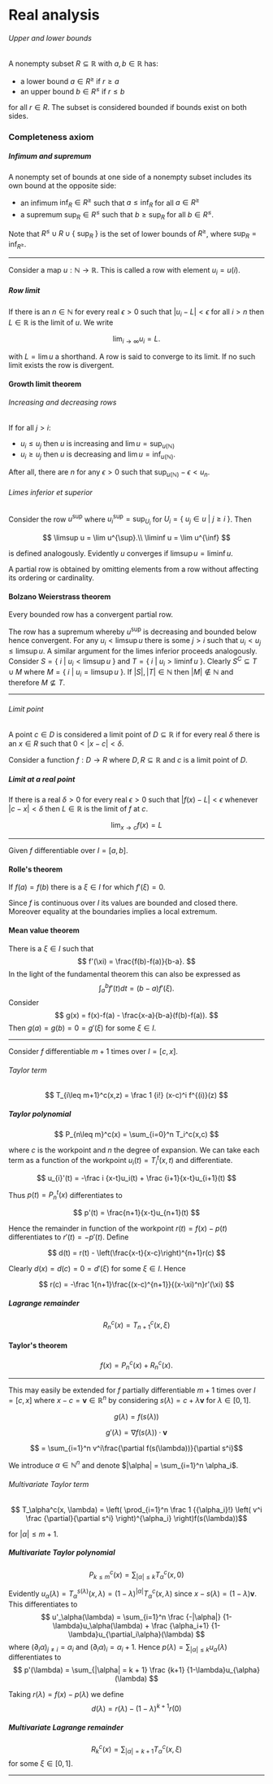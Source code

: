 # Real analysis

###### Upper and lower bounds

A nonempty subset $R\subseteq\mathbb R$ with $a,b\in\mathbb R$ has:

- a lower bound $a \in R^\geq$ if $r \geq a$
- an upper bound $b \in R^\leq$ if $r \leq b$

for all $r\in R$.
The subset is considered bounded if bounds exist on both sides.

### Completeness axiom
##### Infimum and supremum

A nonempty set of bounds at one side of a nonempty subset includes its own bound at the opposite side:

- an infimum $\inf_R \in R^\geq$ such that $a \leq \inf_R$ for all $a\in R^\geq$
- a supremum $\sup_R \in R^\leq$ such that $b \geq \sup_R$ for all $b\in R^\leq$.

Note that $R^\leq \cup R \cup \{\ \sup_R\ \}$ is the set of lower bounds of $R^\geq$, where $\sup_R = \inf_{R^\geq}$.
___
Consider a map $u: \mathbb N \longrightarrow \mathbb R$.
This is called a row with element $u_i=u(i)$.

##### Row limit

If there is an $n\in\mathbb N$ for every real $\epsilon > 0$ such that $|u_i - L| \lt \epsilon$ for all $i > n$ then $L \in \mathbb R$ is the limit of $u$. We write

$$
    \lim_{i\to\infty} u_i = L.
$$

with $L = \lim u$ a shorthand.
A row is said to converge to its limit. If no such limit exists the row is divergent.

#### Growth limit theorem
###### Increasing and decreasing rows

If for all $j > i$:

- $u_i \leq u_j$ then $u$ is increasing and $\lim u = \sup_{u(\mathbb N)}$
- $u_i \geq u_j$ then $u$ is decreasing and $\lim u = \inf_{u(\mathbb N)}$.

After all, there are $n$ for any $\epsilon > 0$ such that ${\sup_{u(\mathbb N)}} - \epsilon \lt u_n$.

###### Limes inferior et superior

Consider the row $u^{\sup}$ where $u_i^{\sup} = \sup_{U_i}$ for $U_i = \{\ u_j \in u\ |\ j \geq i \ \}$. Then 

$$
    \limsup u = \lim u^{\sup}.\\
    \liminf u = \lim u^{\inf}
$$

is defined analogously.
Evidently $u$ converges if $\limsup u = \liminf u$.

A partial row is obtained by omitting elements from a row without affecting its ordering or cardinality.

#### Bolzano Weierstrass theorem

Every bounded row has a convergent partial row.

The row has a supremum whereby $u^{\sup}$ is decreasing and bounded below hence convergent. For any $u_i \lt \limsup u$ there is some $j \gt i$ such that $u_i \lt u_j \leq \limsup u$. A similar argument for the limes inferior proceeds analogously.
Consider $S = \{\ i \ |\  u_i \lt \limsup u \ \}$ and $T = \{\ i  \ |\  u_i \gt \liminf u \ \}$. Clearly $S^C \subseteq T \cup M$ where $M = \{\ i  \ |\ u_i = \limsup u \ \}$.
If $|S|,|T| \in \mathbb N$ then $|M| \notin \mathbb N$ and therefore $M \nsubseteq T$.
___
###### Limit point

A point $c \in D$ is considered a limit point of $D \subseteq \mathbb R$ if for every real $\delta$ there is an $x \in R$ such that $0 \lt |x-c| \lt \delta$.

Consider a function $f:D \longrightarrow R$ where $D,R\subseteq\mathbb R$ and $c$ is a limit point of $D$.

##### Limit at a real point

If there is a real $\delta \gt 0$ for every real $\epsilon \gt 0$ such that $|f(x)-L| \lt \epsilon$ whenever $|c-x| \lt \delta$ then $L\in\mathbb R$ is the limit of $f$ at $c$.

$$
    \lim_{x\to c} f(x)=L
$$

___
Given $f$ differentiable over $I = [a,b]$.

#### Rolle's theorem

If $f(a) = f(b)$ there is a $\xi\in I$ for which $f'(\xi)=0$.

Since $f$ is continuous over $I$ its values are bounded and closed there. Moreover equality at the boundaries implies a local extremum.

#### Mean value theorem

There is a $\xi\in I$ such that
$$ f'(\xi) = \frac{f(b)-f(a)}{b-a}. $$
In the light of the fundamental theorem this can also be expressed as
$$ \int_a^bf'(t)dt = (b-a)f'(\xi). $$
Consider
$$ g(x) = f(x)-f(a) - \frac{x-a}{b-a}(f(b)-f(a)). $$
Then $g(a) = g(b) = 0 = g'(\xi)$ for some $\xi\in I$.
___
Consider $f$ differentiable $m+1$ times over $I = [c,x]$.

###### Taylor term

$$ T_{i\leq m+1}^c(x,z) = \frac 1 {i!} (x-c)^i f^{(i)}(z) $$

##### Taylor polynomial

$$ P_{n\leq m}^c(x) = \sum_{i=0}^n T_i^c(x,c) $$

where $c$ is the workpoint and $n$ the degree of expansion.
We can take each term as a function of the workpoint $u_i(t) = T_i^t(x,t)$ and differentiate.

$$
    u_{i}'(t) = -\frac i {x-t}u_i(t) + \frac {i+1}{x-t}u_{i+1}(t)
$$

Thus $p(t) = P_n^t(x)$ differentiates to

$$
    p'(t) = \frac{n+1}{x-t}u_{n+1}(t)
$$

Hence the remainder in function of the workpoint $r(t) = f(x) - p(t)$ differentiates to $r'(t)=-p'(t)$. Define

$$ d(t) = r(t) - \left(\frac{x-t}{x-c}\right)^{n+1}r(c) $$

Clearly $d(x)=d(c)=0=d'(\xi)$ for some $\xi\in I$. Hence

$$ r(c) = -\frac 1{n+1}\frac{(x-c)^{n+1}}{(x-\xi)^n}r'(\xi) $$

##### Lagrange remainder

$$
    R_n^c(x) = T_{n+1}^c(x,\xi)
$$

#### Taylor's theorem

$$f(x)=P_n^c(x)+R_n^c(x).$$

___
This may easily be extended for $f$ partially differentiable $m+1$ times over $I = [c,x]$ where $x - c = \mathbf v \in\mathbb R^n$ by considering $s(\lambda) = c + \lambda\mathbf v$ for $\lambda \in [0,1]$.

$$g(\lambda) = f(s(\lambda))$$

$$g'(\lambda) = \nabla f(s(\lambda)) \cdot \mathbf v$$

$$ = \sum_{i=1}^n v^i\frac{\partial f(s(\lambda))}{\partial s^i}$$

We introduce $\alpha \in \mathbb N^n$ and denote $|\alpha| = \sum_{i=1}^n \alpha_i$.

###### Multivariate Taylor term

$$ T_\alpha^c(x, \lambda) = \left( \prod_{i=1}^n \frac 1 {{\alpha_i}!} \left( v^i \frac {\partial}{\partial s^i} \right)^{\alpha_i} \right)f(s(\lambda))$$

for $|\alpha|\leq m+1$.


##### Multivariate Taylor polynomial

$$ P_{k\leq m}^c(x) = \sum_{|\alpha|\leq k} T_\alpha^c(x, 0) $$

Evidently $u_\alpha(\lambda) = T_\alpha^{s(\lambda)}(x, \lambda) = (1-\lambda)^{|\alpha|}T_\alpha^c(x, \lambda)$ since $x - s(\lambda) = (1 - \lambda)\mathbf v$.
This differentiates to $$
    u'_\alpha(\lambda) = \sum_{i=1}^n \frac {-|\alpha|} {1-\lambda}u_\alpha(\lambda) + \frac {\alpha_i+1} {1-\lambda}u_{\partial_i\alpha}(\lambda)
$$ where $(\partial_i \alpha)_{j\neq i} = \alpha_i$ and $(\partial_i \alpha)_i = \alpha_i+1.$
Hence $p(\lambda) = \sum_{|\alpha|\leq k} u_\alpha(\lambda)$ differentiates to $$
    p'(\lambda) = \sum_{|\alpha| = k + 1} \frac {k+1} {1-\lambda}u_{\alpha}(\lambda)
$$

Taking $r(\lambda)=f(x)-p(\lambda)$ we define 
$$d(\lambda) = r(\lambda) - (1-\lambda)^{k+1}r(0)$$

##### Multivariate Lagrange remainder

$$
    R_k^c(x) = \sum_{|\alpha| = k + 1} T_\alpha^c(x,\xi)
$$ for some $\xi\in [0,1]$.
___
